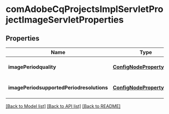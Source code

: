 # comAdobeCqProjectsImplServletProjectImageServletProperties

## Properties
Name | Type | Description | Notes
------------ | ------------- | ------------- | -------------
**imagePeriodquality** | [**ConfigNodePropertyString**](ConfigNodePropertyString.md) |  | [optional] [default to null]
**imagePeriodsupportedPeriodresolutions** | [**ConfigNodePropertyString**](ConfigNodePropertyString.md) |  | [optional] [default to null]

[[Back to Model list]](../README.md#documentation-for-models) [[Back to API list]](../README.md#documentation-for-api-endpoints) [[Back to README]](../README.md)


